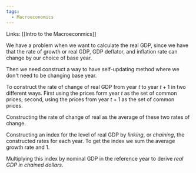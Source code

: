 ```yaml
---
tags:
  - Macroeconomics
---
```

Links: [[Intro to the Macroeconmics]]

We have a problem when we want to calculate the real GDP, since we have that the rate of growth or real GDP, GDP deflator, and inflation rate can change by our choice of base year. 

Then we need construct a way to have self-updating method where we don't need to be changing base year. 

To construct the rate of change of real GDP from year $t$ to year $t+1$ in two different ways. First using the prices form year $t$ as the set of common prices; second, using the prices from year $t+1$ as the set of common prices. 

Constructing the rate of change of real as the average of these two rates of change. 

Constructing an index for the level of real GDP by *linking*, or *chaining*, the constructed rates for each year. To get the index we sum the average growth rate and $1$. 

Multiplying this index by nominal GDP in the reference year to derive *real GDP in chained dollars*. 